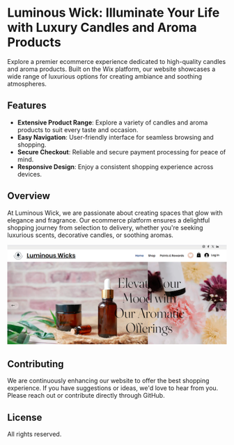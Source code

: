 # Luminous Wick: Illuminate Your Life with Luxury Candles and Aroma Products

Explore a premier ecommerce experience dedicated to high-quality candles and aroma products. Built on the Wix platform, our website showcases a wide range of luxurious options for creating ambiance and soothing atmospheres.

## Features
- **Extensive Product Range**: Explore a variety of candles and aroma products to suit every taste and occasion.
- **Easy Navigation**: User-friendly interface for seamless browsing and shopping.
- **Secure Checkout**: Reliable and secure payment processing for peace of mind.
- **Responsive Design**: Enjoy a consistent shopping experience across devices.

## Overview
At Luminous Wick, we are passionate about creating spaces that glow with elegance and fragrance. Our ecommerce platform ensures a delightful shopping journey from selection to delivery, whether you're seeking luxurious scents, decorative candles, or soothing aromas.

![Luminous Wick](https://github.com/Nasreena847/Luminous-Wick/blob/main/src/images/Screenshot%20(113).png)

## Contributing
We are continuously enhancing our website to offer the best shopping experience. If you have suggestions or ideas, we'd love to hear from you. Please reach out or contribute directly through GitHub.

## License
All rights reserved.
